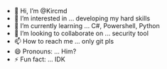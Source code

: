 - 👋 Hi, I’m @Kircmd
- 👀 I’m interested in ... developing my hard skills
- 🌱 I’m currently learning ... C#, Powershell, Python
- 💞️ I’m looking to collaborate on ... security tool
- 📫 How to reach me ... only git pls
- 😄 Pronouns: ... Him?
- ⚡ Fun fact: ... IDK

<!---
Kircmd/Kircmd is a ✨ special ✨ repository because its `README.md` (this file) appears on your GitHub profile.
You can click the Preview link to take a look at your changes.
--->
